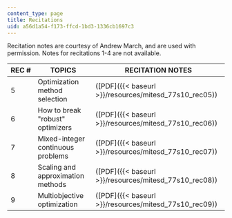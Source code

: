 ```yaml
---
content_type: page
title: Recitations
uid: a56d1a54-f173-ffcd-1bd3-1336cb1697c3
---
```


Recitation notes are courtesy of Andrew March, and are used with permission. Notes for recitations 1-4 are not available.

| REC # | TOPICS | RECITATION NOTES |
| --- | --- | --- |
| 5 | Optimization method selection | ([PDF]({{< baseurl >}}/resources/mitesd_77s10_rec05)) |
| 6 | How to break "robust" optimizers | ([PDF]({{< baseurl >}}/resources/mitesd_77s10_rec06)) |
| 7 | Mixed-integer continuous problems | ([PDF]({{< baseurl >}}/resources/mitesd_77s10_rec07)) |
| 8 | Scaling and approximation methods | ([PDF]({{< baseurl >}}/resources/mitesd_77s10_rec08)) |
| 9 | Multiobjective optimization | ([PDF]({{< baseurl >}}/resources/mitesd_77s10_rec09))